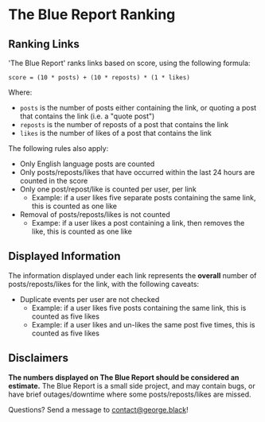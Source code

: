 # The Blue Report Ranking

## Ranking Links

'The Blue Report' ranks links based on score, using the following formula:

```
score = (10 * posts) + (10 * reposts) * (1 * likes)
```

Where:

* `posts` is the number of posts either containing the link, or quoting a post that contains the link (i.e. a "quote post")
* `reposts` is the number of reposts of a post that contains the link
* `likes` is the number of likes of a post that contains the link

The following rules also apply:

* Only English language posts are counted
* Only posts/reposts/likes that have occurred within the last 24 hours are counted in the score
* Only one post/repost/like is counted per user, per link
  * Example: if a user likes five separate posts containing the same link, this is counted as one like
* Removal of posts/reposts/likes is not counted
  * Exampe: if a user likes a post containing a link, then removes the like, this is counted as one like

## Displayed Information

The information displayed under each link represents the **overall** number of posts/reposts/likes for the link, with the following caveats:

* Duplicate events per user are not checked
  * Example: if a user likes five posts containing the same link, this is counted as five likes
  * Example: if a user likes and un-likes the same post five times, this is counted as five likes

## Disclaimers

**The numbers displayed on The Blue Report should be considered an estimate.** The Blue Report is a small side project, and may contain bugs, or have brief outages/downtime where some posts/reposts/likes are missed.

Questions? Send a message to [contact@george.black](mailto:contact@george.black)!
